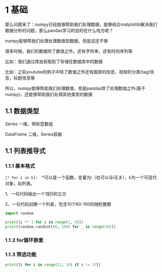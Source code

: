 # 1 基础

那么问题来了：numpy已经能够帮助我们处理数据，能够结合matplotlib解决我们数据分析的问题，那么pandas学习的目的在什么地方呢？

numpy能够帮我们处理处理数值型数据，但是这还不够

很多时候，我们的数据除了数值之外，还有字符串，还有时间序列等

比如：我们通过爬虫获取到了存储在数据库中的数据

比如：之前youtube的例子中除了数值之外还有国家的信息，视频的分类(tag)信息，标题信息等

所以，numpy能够帮助我们处理数值，但是pandas除了处理数值之外(基于numpy)，还能够帮助我们处理其他类型的数据

## 1.1 数据类型

Series 一维，带标签数组

DataFrame 二维，Series容器

## 1.1 列表推导式

### 1.1.1 基本格式

`[* for i in k]:  `*可以是一个函数，变量为i（也可以与i无关），k为一个可迭代对象，如列表。

1、一句代码输出一个1到5的立方

2、一句代码创建一个列表，包含10个60-100的随机整数

```python
import random

print([i ** 3 for i in range(1, 6)])
print([random.randint(60, 100) for _ in range(10)])
```

### 1.1.2 for循环嵌套



### 1.1.3 筛选功能

```python
print([i for i in range(12, 16) if i != 13])
```

